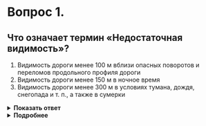 # Вопрос 1.

## Что означает термин «Недостаточная видимость»?

1. Видимость дороги менее 100 м вблизи опасных поворотов и переломов продольного профиля дороги
2. Видимость дороги менее 150 м в ночное время
3. Видимость дороги менее 300 м в условиях тумана, дождя, снегопада и т. п., а также в сумерки

<details>
<summary><b>Показать ответ</b></summary>
Правильный ответ: 3
</details>
<details>
<summary><b>Подробнее</b></summary>
«Недостаточная видимость» – видимость дороги менее 300м в условиях тумана, дождя, снегопада и тому подобного, а также в сумерки.
Пункт 1.2 термин «Недостаточная видимость».
</details>